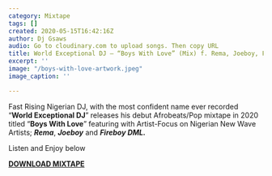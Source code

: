 ```yaml
---
category: Mixtape
tags: []
created: 2020-05-15T16:42:16Z
author: Dj Gsaws
audio: Go to cloudinary.com to upload songs. Then copy URL
title: World Exceptional DJ – “Boys With Love” (Mix) f. Rema, Joeboy, Fireboy
excerpt: ''
image: "/boys-with-love-artwork.jpeg"
image_caption: ''

---
```

Fast Rising Nigerian DJ, with the most confident name ever recorded “**World Exceptional DJ**” releases his debut Afrobeats/Pop mixtape in 2020 titled “**Boys With Love**” featuring with Artist-Focus on Nigerian New Wave Artists; **_Rema_**, **_Joeboy_** and **_Fireboy DML._**

Listen and Enjoy below

[**DOWNLOAD MIXTAPE**](https://tooxclusive.com/wp-content/uploads/2020/05/World-Exceptional-DJ-Boys-With-Love-Mixtape.mp3)